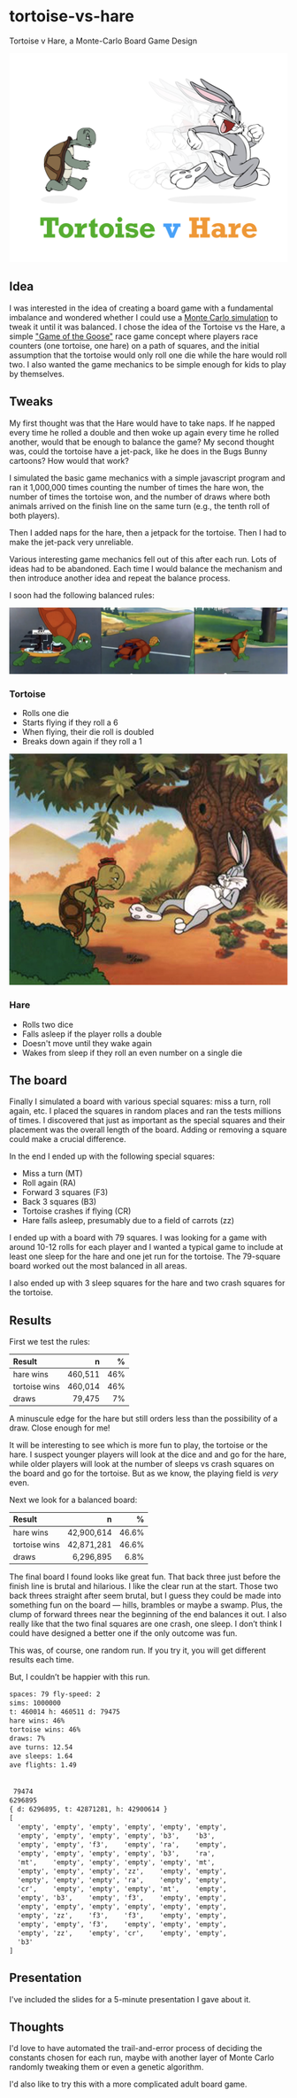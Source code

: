 # tortoise-vs-hare

Tortoise v Hare, a Monte-Carlo Board Game Design

![Tortoise v Hare](images/tvh.png)

## Idea

I was interested in the idea of creating a board game with a fundamental imbalance and wondered whether I could use a [Monte Carlo simulation](https://en.wikipedia.org/wiki/Monte_Carlo_method) to tweak it until it was balanced. I chose the idea of the Tortoise vs the Hare, a simple ["Game of the Goose"](https://en.wikipedia.org/wiki/Game_of_the_Goose) race game concept where players race counters (one tortoise, one hare) on a path of squares, and the initial assumption that the tortoise would only roll one die while the hare would roll two. I also wanted the game mechanics to be simple enough for kids to play by themselves.

## Tweaks

My first thought was that the Hare would have to take naps. If he napped every time he rolled a double and then woke up again every time he rolled another, would that be enough to balance the game? My second thought was, could the tortoise have a jet-pack, like he does in the Bugs Bunny cartoons? How would that work?

I simulated the basic game mechanics with a simple javascript program and ran it 1,000,000 times counting the number of times the hare won, the number of times the tortoise won, and the number of draws where both animals arrived on the finish line on the same turn (e.g., the tenth roll of both players).

Then I added naps for the hare, then a jetpack for the tortoise. Then I had to make the jet-pack very unreliable.

Various interesting game mechanics fell out of this after each run. Lots of ideas had to be abandoned. Each time I would balance the mechanism and then introduce another idea and repeat the balance process.

I soon had the following balanced rules:

![Tortoise has a jet pack](images/jet.png)

### Tortoise

-   Rolls one die
-   Starts flying if they roll a 6
-   When flying, their die roll is doubled
-   Breaks down again if they roll a 1

![Hare falls asleep](images/sleep.png)

### Hare

-   Rolls two dice
-   Falls asleep if the player rolls a double
-   Doesn't move until they wake again
-   Wakes from sleep if they roll an even number on a single die

## The board

Finally I simulated a board with various special squares: miss a turn, roll again, etc. I placed the squares in random places and ran the tests millions of times. I discovered that just as important as the special squares and their placement was the overall length of the board. Adding or removing a square could make a crucial difference.

In the end I ended up with the following special squares:

-   Miss a turn (MT)
-   Roll again (RA)
-   Forward 3 squares (F3)
-   Back 3 squares (B3)
-   Tortoise crashes if flying (CR)
-   Hare falls asleep, presumably due to a field of carrots (zz)

I ended up with a board with 79 squares. I was looking for a game with around 10-12 rolls for each player and I wanted a typical game to include at least one sleep for the hare and one jet run for the tortoise. The 79-square board worked out the most balanced in all areas.

I also ended up with 3 sleep squares for the hare and two crash squares for the tortoise.

## Results

First we test the rules:

| Result | n | % |
|:--|--:|--:|
| hare wins | 460,511 | 46% |
| tortoise wins | 460,014 | 46% |
| draws | 79,475 | 7% |

A minuscule edge for the hare but still orders less than the possibility of a draw. Close enough for me!

It will be interesting to see which is more fun to play, the tortoise or the hare. I suspect younger players will look at the dice and and go for the hare, while older players will look at the number of sleeps vs crash squares on the board and go for the tortoise. But as we know, the playing field is *very* even.

Next we look for a balanced board:

| Result | n | % |
|:--|--:|--:|
| hare wins | 42,900,614 | 46.6% |
| tortoise wins | 42,871,281 | 46.6% |
| draws | 6,296,895 | 6.8% |

The final board I found looks like great fun. That back three just before the finish line is brutal and hilarious. I like the clear run at the start. Those two back threes straight after seem brutal, but I guess they could be made into something fun on the board — hills, brambles or maybe a swamp. Plus, the clump of forward threes near the beginning of the end balances it out. I also really like that the two final squares are one crash, one sleep. I don’t think I could have designed a better one if the only outcome was fun.

This was, of course, one random run. If you try it, you will get different results each time. 

But, I couldn’t be happier with this run.

	spaces: 79 fly-speed: 2
	sims: 1000000
	t: 460014 h: 460511 d: 79475
	hare wins: 46%
	tortoise wins: 46%
	draws: 7%
	ave turns: 12.54
	ave sleeps: 1.64
	ave flights: 1.49
	
	
	 79474
	6296895
	{ d: 6296895, t: 42871281, h: 42900614 }
	[
	  'empty', 'empty', 'empty', 'empty', 'empty', 'empty',
	  'empty', 'empty', 'empty', 'empty', 'b3',    'b3',
	  'empty', 'empty', 'f3',    'empty', 'ra',    'empty',
	  'empty', 'empty', 'empty', 'empty', 'b3',    'ra',
	  'mt',    'empty', 'empty', 'empty', 'empty', 'mt',
	  'empty', 'empty', 'empty', 'zz',    'empty', 'empty',
	  'empty', 'empty', 'empty', 'ra',    'empty', 'empty',
	  'cr',    'empty', 'empty', 'empty', 'mt',    'empty',
	  'empty', 'b3',    'empty', 'f3',    'empty', 'empty',
	  'empty', 'empty', 'empty', 'empty', 'empty', 'empty',
	  'empty', 'zz',    'f3',    'f3',    'empty', 'empty',
	  'empty', 'empty', 'f3',    'empty', 'empty', 'empty',
	  'empty', 'zz',    'empty', 'cr',    'empty', 'empty',
	  'b3'
	]

## Presentation

I've included the slides for a 5-minute presentation I gave about it.

## Thoughts

I'd love to have automated the trail-and-error process of deciding the constants chosen for each run, maybe with another layer of Monte Carlo randomly tweaking them or even a genetic algorithm.

I'd also like to try this with a more complicated adult board game.
